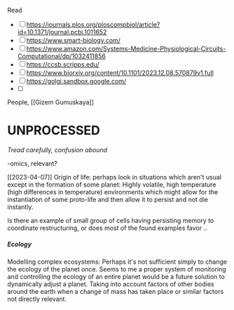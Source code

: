 
Read
- [ ] https://journals.plos.org/ploscompbiol/article?id=10.1371/journal.pcbi.1011652
- [ ] https://www.smart-biology.com/
- [ ] https://www.amazon.com/Systems-Medicine-Physiological-Circuits-Computational/dp/1032411856
- [ ] https://ccsb.scripps.edu/
- [ ] https://www.biorxiv.org/content/10.1101/2023.12.08.570879v1.full
- [ ] https://golgi.sandbox.google.com/
- [ ] 

People, [[Gizem Gumuskaya]]

# UNPROCESSED
*Tread carefully, confusion abound*

-omics, relevant?


[[2023-04-07]]
Origin of life: perhaps look in situations which aren't usual except in the formation of some planet: Highly volatile, high temperature (high differences in temperature) environments which might allow for the instantiation of some proto-life and then allow it to persist and not die instantly.

Is there an example of small group of cells having persisting memory to coordinate restructuring, or does most of the found examples favor ..

##### Ecology
Modelling complex ecosystems:
Perhaps it's not sufficient simply to change the ecology of the planet once. Seems to me a proper system of monitoring and controlling the ecology of an entire planet would be a future solution to dynamically adjust a planet. Taking into account factors of other bodies around the earth when a change of mass has taken place or similar factors not directly relevant.

